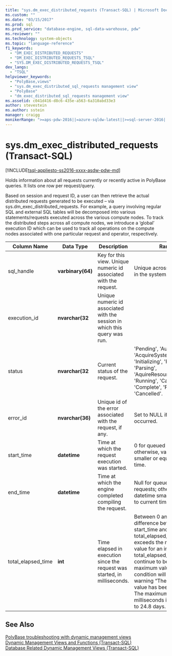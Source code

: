 ```yaml
---
title: "sys.dm_exec_distributed_requests (Transact-SQL) | Microsoft Docs"
ms.custom: ""
ms.date: "03/15/2017"
ms.prod: sql
ms.prod_service: "database-engine, sql-data-warehouse, pdw"
ms.reviewer: ""
ms.technology: system-objects
ms.topic: "language-reference"
f1_keywords: 
  - "DM_EXEC_DISTRIBUTED_REQUESTS"
  - "DM_EXEC_DISTRIBUTED_REQUESTS_TSQL"
  - "SYS.DM_EXEC_DISTRIBUTED_REQUESTS_TSQL"
dev_langs: 
  - "TSQL"
helpviewer_keywords: 
  - "PolyBase,views"
  - "sys.dm_exec_distributed_sql_requests management view"
  - "PolyBase"
  - "dm_exec_distributed_sql_requests management view"
ms.assetid: c041d416-d8c6-435e-a563-6a310abd33e3
author: stevestein
ms.author: sstein
manager: craigg
monikerRange: ">=aps-pdw-2016||=azure-sqldw-latest||>=sql-server-2016||=sqlallproducts-allversions||>=sql-server-linux-2017||=azuresqldb-mi-current"
---
```

# sys.dm_exec_distributed_requests (Transact-SQL)
[!INCLUDE[tsql-appliesto-ss2016-xxxx-asdw-pdw-md](../../includes/tsql-appliesto-ss2016-xxxx-asdw-pdw-md.md)]

  Holds information about all requests currently or recently active in PolyBase queries. It lists one row per request/query.  
  
 Based on session and request ID, a user can then retrieve the actual distributed requests generated to be executed – via sys.dm_exec_distributed_requests. For example, a query involving regular SQL and external SQL tables will be decomposed into various statements/requests executed across the various compute nodes. To track the distributed steps across all compute nodes, we introduce a ‘global’ execution ID which can be used to track all operations on the compute nodes associated with one particular request and operator, respectively.  
  
|Column Name|Data Type|Description|Range|  
|-----------------|---------------|-----------------|-----------|  
|sql_handle|**varbinary(64)**|Key for this view. Unique numeric id associated with the request.|Unique across all requests in the system.|  
|execution_id|**nvarchar(32**|Unique numeric id associated with the session in which this query was run.||  
|status|**nvarchar(32**|Current status of the request.|'Pending', 'Authorizing', 'AcquireSystemResources', 'Initializing', 'Plan', 'Parsing', 'AquireResources', 'Running', 'Cancelling', 'Complete', 'Failed', 'Cancelled'.|  
|error_id|**nvarchar(36)**|Unique id of the error associated with the request, if any.|Set to NULL if no error occurred.|  
|start_time|**datetime**|Time at which the request execution was started.|0 for queued requests; otherwise, valid datetime smaller or equal to current time.|  
|end_time|**datetime**|Time at which the engine completed compiling the request.|Null for queued or active requests; otherwise, a valid datetime smaller or equal to current time.|  
|total_elapsed_time|**int**|Time elapsed in execution since the request was started, in milliseconds.|Between 0 and the difference between start_time and end_time.If total_elapsed_time exceeds the maximum value for an integer, total_elapsed_time will continue to be the maximum value. This condition will generate the warning “The maximum value has been exceeded.” The maximum value in milliseconds is equivalent to 24.8 days.|  
  
## See Also  
 [PolyBase troubleshooting with dynamic management views](http://msdn.microsoft.com/library/ce9078b7-a750-4f47-b23e-90b83b783d80)   
 [Dynamic Management Views and Functions &#40;Transact-SQL&#41;](~/relational-databases/system-dynamic-management-views/system-dynamic-management-views.md)   
 [Database Related Dynamic Management Views &#40;Transact-SQL&#41;](../../relational-databases/system-dynamic-management-views/database-related-dynamic-management-views-transact-sql.md)  
  
  
